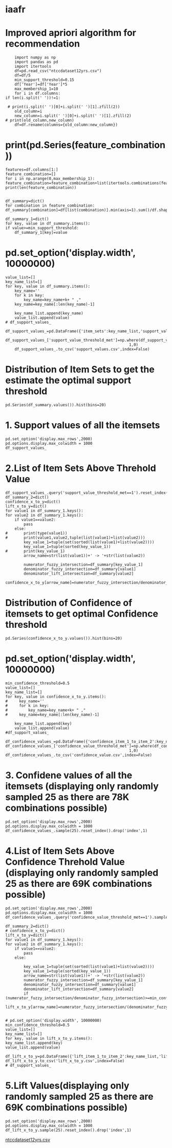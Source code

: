 # iaafr

# Improved apriori algorithm for recommendation
        import numpy as np
        import pandas as pd
        import itertools
        df=pd.read_csv("ntccdataset12yrs.csv")
        df=df/5
        min_support_threshold=0.15
        df['Year']=df['Year']*5
        max_membership_1=10
        for i in df.columns:
    if len(i.split(' '))!=1:

     # print(i.split(' ')[0]+i.split(' ')[1].zfill(2))
        old_column=i
        new_column=i.split(' ')[0]+i.split(' ')[1].zfill(2)
    # print(old_column,new_column)
        df=df.rename(columns={old_column:new_column})
    
# print(pd.Series(feature_combination))   
    features=df.columns[1:]
    feature_combination=[]
    for i in np.arange(0,max_membership_1):
    feature_combination=feature_combination+list(itertools.combinations(features,i+1))
    print(len(feature_combination))


    df_summary=dict()
    for combination in feature_combination:
    df_summary[combination]=df[list(combination)].min(axis=1).sum()/df.shape[0]
    
    df_summary_1=dict()
    for key, value in df_summary.items():
    if value>=min_support_threshold:
        df_summary_1[key]=value


# pd.set_option('display.width', 10000000)
    value_list=[]
    key_name_list=[]
    for key, value in df_summary.items():
        key_name=''
        for k in key:
            key_name=key_name+k+ " ,"
        key_name=key_name[:len(key_name)-1]
    
        key_name_list.append(key_name)
        value_list.append(value)
    # df_support_values_
        df_support_values_=pd.DataFrame({'item_sets':key_name_list,'support_value':value_list})
        df_support_values_['support_value_threshold_met']=np.where(df_support_values_['support_value']>=min_support_threshold,
                                                          1,0)
        df_support_values_.to_csv('support_values.csv',index=False)





# Distribution of Item Sets to get the estimate the optimal support threshold
    pd.Series(df_summary.values()).hist(bins=20)

# 1. Support values of all the itemsets
    pd.set_option('display.max_rows',2000)
    pd.options.display.max_colwidth = 1000
    df_support_values_

# 2.List of Item Sets Above Threhold Value
    df_support_values_.query('support_value_threshold_met==1').reset_index().drop('index',1)
    df_summary_2=dict()
    confidence_x_to_y=dict()
    lift_x_to_y=dict()
    for value1 in df_summary_1.keys():
    for value2 in df_summary_1.keys():
        if value1==value2:
            pass
        else:
    #       print(type(value1))
    #       print(value1,value2,tuple(list(value1)+list(value2)))
            key_value_1=tuple(set(sorted(list(value1)+list(value2))))
            key_value_1=tuple(sorted(key_value_1))
    #       print(key_value_1)
            arrow_name=str(list(value1))+' -> '+str(list(value2))

            numerator_fuzzy_intersection=df_summary[key_value_1]
            denominator_fuzzy_intersection=df_summary[value1]
            denominator_lift_intersection=df_summary[value2]
            confidence_x_to_y[arrow_name]=numerator_fuzzy_intersection/denominator_fuzzy_intersection



# Distribution of Confidence of itemsets to get optimal Confidence threshold
    pd.Series(confidence_x_to_y.values()).hist(bins=20)



# pd.set_option('display.width', 10000000)
    min_confidence_threshold=0.5
    value_list=[]
    key_name_list=[]
    for key, value in confidence_x_to_y.items():
    #     key_name=''
    #     for k in key:
    #         key_name=key_name+k+ " ,"
    #     key_name=key_name[:len(key_name)-1]
    
        key_name_list.append(key)
        value_list.append(value)
    #df_support_values_
        df_confidence_values_=pd.DataFrame({'confidence_item_1_to_item_2':key_name_list,'confidence_value':value_list})
    df_confidence_values_['confidence_value_threshold_met']=np.where(df_confidence_values_['confidence_value']>=min_confidence_threshold,
                                                          1,0)
    df_confidence_values_.to_csv('confidence_value.csv',index=False)





#   3. Confidene values of all the itemsets (displaying only randomly sampled 25 as there are 78K combinations possible)
    pd.set_option('display.max_rows',2000)
    pd.options.display.max_colwidth = 1000
    df_confidence_values_.sample(25).reset_index().drop('index',1)




#   4.List of Item Sets Above Confidence Threhold Value (displaying only randomly sampled 25 as there are 69K combinations possible)
    pd.set_option('display.max_rows',2000)
    pd.options.display.max_colwidth = 1000
    df_confidence_values_.query('confidence_value_threshold_met==1').sample(25).reset_index().drop('index',1)

    df_summary_2=dict()
    # confidence_x_to_y=dict()
    lift_x_to_y=dict()
    for value1 in df_summary_1.keys():
    for value2 in df_summary_1.keys():
        if value1==value2:
            pass
        else:

            key_value_1=tuple(set(sorted(list(value1)+list(value2))))
            key_value_1=tuple(sorted(key_value_1))
            arrow_name=str(list(value1))+' -> '+str(list(value2))
            numerator_fuzzy_intersection=df_summary[key_value_1]
            denominator_fuzzy_intersection=df_summary[value1]
            denominator_lift_intersection=df_summary[value2]
            if (numerator_fuzzy_intersection/denominator_fuzzy_intersection)>=min_confidence_threshold:
                lift_x_to_y[arrow_name]=numerator_fuzzy_intersection/(denominator_fuzzy_intersection*denominator_lift_intersection)
        
        
    # pd.set_option('display.width', 10000000)
    min_confidence_threshold=0.5
    value_list=[]
    key_name_list=[]
    for key, value in lift_x_to_y.items():    
    key_name_list.append(key)
    value_list.append(value)

    df_lift_x_to_y=pd.DataFrame({'lift_item_1_to_item_2':key_name_list,'lift_value':value_list})
    df_lift_x_to_y.to_csv('lift_x_to_y.csv',index=False)
    # df_support_values_



# 5.Lift Values(displaying only randomly sampled 25 as there are 69K combinations possible)

    pd.set_option('display.max_rows',2000)
    pd.options.display.max_colwidth = 1000
    df_lift_x_to_y.sample(25).reset_index().drop('index',1)



[ntccdataset12yrs.csv](https://github.com/rhustle8/iaafr/files/9484884/ntccdataset12yrs.csv)

